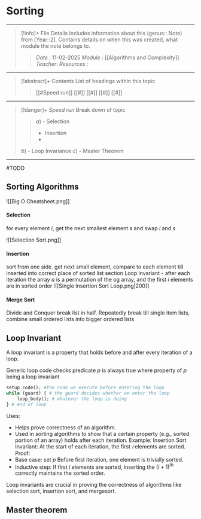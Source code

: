 # Sorting
---
> [!info]+ File Details
> Includes information about this (genus:: Note) from [Year::2]. Contains details on when this was created, what module the note belongs to.
> > *Date :*  11-02-2025
> > *Module :* [[Algorithms and Complexity]]
> > *Teacher*: 
> > *Resources :*

---
> [!abstract]+ Contents
> List of headings within this topic
> > [[#Speed run]]
> [[#]]
> [[#]]
> [[#]]
> [[#]]

--- 
> [!danger]+ *Speed run*
> Break down of topic 
> > $a)$ -  Selection
> > - Insertion
> > - 
> $b)$ - Loop Invariance
> $c)$ - Master Theorem

---

#TODO 

## Sorting Algorithms

![[Big O Cheatsheet.png]]

#### Selection
for every element $i$, get the next smallest element $s$ and swap $i$ and $s$ 

![[Selection Sort.png]]

#### Insertion
sort from one side. get next small element, compare to each element till inserted into correct place of sorted list section
Loop invariant - after each iteration the array $a$ is a permutation of the og array, and the first $i$ elements are in sorted order
![[Single Insertion Sort Loop.png|200]]

#### Merge Sort
Divide and Conquer
break list in half. Repeatedly break till single item lists, combine small ordered lists into bigger ordered lists


## Loop Invariant
A loop invariant is a property that holds before and after every iteration of a loop.

Generic loop code checks predicate $p$ is always true where property of $p$ being a loop invariant
```python
setup_code(); #the code we execute before entering the loop 
while (guard) { # the guard decides whether we enter the loop 
	loop_body(); # whatever the loop is doing 
} # end of loop
```


Uses:
- Helps prove correctness of an algorithm.
- Used in sorting algorithms to show that a certain property (e.g., sorted portion of an array) holds after each iteration.
Example: Insertion Sort
Invariant: At the start of each iteration, the first $𝑖$ elements are sorted.
Proof:
- Base case: set $p$ Before first iteration, one element is trivially sorted.
- Inductive step: If first $i$ elements are sorted, inserting the $(i+1)^{th}$
correctly maintains the sorted order. 

Loop invariants are crucial in proving the correctness of algorithms like selection sort, insertion sort, and mergesort.
## Master theorem

